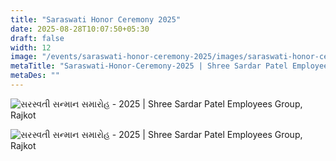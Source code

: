 ```yaml
---
title: "Saraswati Honor Ceremony 2025"
date: 2025-08-28T10:07:50+05:30
draft: false
width: 12
image: "/events/saraswati-honor-ceremony-2025/images/saraswati-honor-ceremony-2025-1.png"
metaTitle: "Saraswati-Honor-Ceremony-2025 | Shree Sardar Patel Employees Group, Rajkot"
metaDes: ""
---
```


<!--more-->
![સરસ્વતી સન્માન સમારોહ - 2025 | Shree Sardar Patel Employees Group, Rajkot](/events/saraswati-honor-ceremony-2025/images/saraswati-honor-ceremony-2025-1.png "સરસ્વતી સન્માન સમારોહ - 2025 | Shree Sardar Patel Employees Group, Rajkot")

![સરસ્વતી સન્માન સમારોહ - 2025 | Shree Sardar Patel Employees Group, Rajkot](/events/saraswati-honor-ceremony-2025/images/saraswati-honor-ceremony-2025-2.png "સરસ્વતી સન્માન સમારોહ - 2025 | Shree Sardar Patel Employees Group, Rajkot")